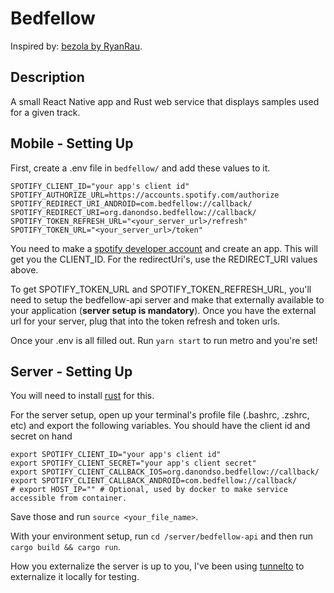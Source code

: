 # Bedfellow

Inspired by: [bezola by RyanRau](https://github.com/RyanRau/bezola).

## Description

A small React Native app and Rust web service that displays samples used for a given track.

## Mobile - Setting Up

First, create a .env file in `bedfellow/` and add these values to it.

``` .env
SPOTIFY_CLIENT_ID="your app's client id"
SPOTIFY_AUTHORIZE_URL=https://accounts.spotify.com/authorize
SPOTIFY_REDIRECT_URI_ANDROID=com.bedfellow://callback/
SPOTIFY_REDIRECT_URI=org.danondso.bedfellow://callback/
SPOTIFY_TOKEN_REFRESH_URL="<your_server_url>/refresh"
SPOTIFY_TOKEN_URL="<your_server_url>/token"
```

You need to make a [spotify developer account](https://developer.spotify.com) and create an app. This will get you the CLIENT_ID. For the redirectUri's, use the REDIRECT_URI values above.

To get SPOTIFY_TOKEN_URL and SPOTIFY_TOKEN_REFRESH_URL, you'll need to setup the bedfellow-api server and make that externally available to your application (**server setup is mandatory**). Once you have the external url for your server, plug that into the token refresh and token urls.

Once your .env is all filled out. Run `yarn start` to run metro and you're set!

## Server - Setting Up

You will need to install [rust](https://www.rust-lang.org/tools/install) for this.

For the server setup, open up your terminal's profile file (.bashrc, .zshrc, etc) and export the following variables. You should have the client id and secret on hand

```zshrc
export SPOTIFY_CLIENT_ID="your app's client id"
export SPOTIFY_CLIENT_SECRET="your app's client secret"
export SPOTIFY_CLIENT_CALLBACK_IOS=org.danondso.bedfellow://callback/
export SPOTIFY_CLIENT_CALLBACK_ANDROID=com.bedfellow://callback/
# export HOST_IP="" # Optional, used by docker to make service accessible from container. 
```

Save those and run `source <your_file_name>`.

With your environment setup, run `cd /server/bedfellow-api` and then run `cargo build && cargo run`.

How you externalize the server is up to you, I've been using [tunnelto](https://tunnelto.dev) to externalize it locally for testing.
